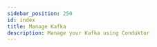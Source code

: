 ```yaml
---
sidebar_position: 250
id: index
title: Manage Kafka
description: Manage your Kafka using Conduktor
---
```

